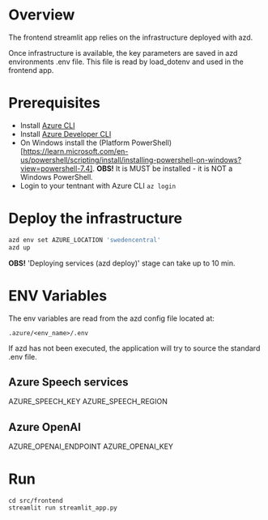 # Overview

The frontend streamlit app relies on the infrastructure deployed with azd.

Once infrastructure is available, the key parameters are saved in azd environments .env file.
This file is read by load_dotenv and used in the frontend app.

# Prerequisites

- Install [Azure CLI](https://learn.microsoft.com/en-us/cli/azure/install-azure-cli)
- Install [Azure Developer CLI](https://learn.microsoft.com/en-us/azure/developer/azure-developer-cli/install-azd)
- On Windows install the (Platform PowerShell)[https://learn.microsoft.com/en-us/powershell/scripting/install/installing-powershell-on-windows?view=powershell-7.4]. **OBS!** It is MUST be installed - it is NOT a Windows PowerShell.
- Login to your tentnant with Azure CLI `az login`

# Deploy the infrastructure

```sh
azd env set AZURE_LOCATION 'swedencentral'
azd up
```

**OBS!** 'Deploying services (azd deploy)' stage can take up to 10 min.

# ENV Variables

The env variables are read from the azd config file located at:

```.azure/<env_name>/.env```

If azd has not been executed, the application will try to source the standard .env file.

## Azure Speech services

AZURE_SPEECH_KEY
AZURE_SPEECH_REGION

## Azure OpenAI
AZURE_OPENAI_ENDPOINT
AZURE_OPENAI_KEY

# Run

```
cd src/frontend
streamlit run streamlit_app.py
```
